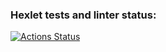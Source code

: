 ### Hexlet tests and linter status:
[![Actions Status](https://github.com/svyatoslavxq/frontend-project-12/workflows/hexlet-check/badge.svg)](https://github.com/svyatoslavxq/frontend-project-12/actions)